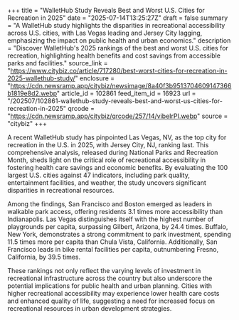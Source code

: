 +++
title = "WalletHub Study Reveals Best and Worst U.S. Cities for Recreation in 2025"
date = "2025-07-14T13:25:27Z"
draft = false
summary = "A WalletHub study highlights the disparities in recreational accessibility across U.S. cities, with Las Vegas leading and Jersey City lagging, emphasizing the impact on public health and urban economics."
description = "Discover WalletHub's 2025 rankings of the best and worst U.S. cities for recreation, highlighting health benefits and cost savings from accessible parks and facilities."
source_link = "https://www.citybiz.co/article/717280/best-worst-cities-for-recreation-in-2025-wallethub-study/"
enclosure = "https://cdn.newsramp.app/citybiz/newsimage/8a40f3b9513704609147366b1819e8d2.webp"
article_id = 102861
feed_item_id = 16923
url = "/202507/102861-wallethub-study-reveals-best-and-worst-us-cities-for-recreation-in-2025"
qrcode = "https://cdn.newsramp.app/citybiz/qrcode/257/14/vibeIrPI.webp"
source = "citybiz"
+++

<p>A recent WalletHub study has pinpointed Las Vegas, NV, as the top city for recreation in the U.S. in 2025, with Jersey City, NJ, ranking last. This comprehensive analysis, released during National Parks and Recreation Month, sheds light on the critical role of recreational accessibility in fostering health care savings and economic benefits. By evaluating the 100 largest U.S. cities against 47 indicators, including park quality, entertainment facilities, and weather, the study uncovers significant disparities in recreational resources.</p><p>Among the findings, San Francisco and Boston emerged as leaders in walkable park access, offering residents 3.1 times more accessibility than Indianapolis. Las Vegas distinguishes itself with the highest number of playgrounds per capita, surpassing Gilbert, Arizona, by 24.4 times. Buffalo, New York, demonstrates a strong commitment to park investment, spending 11.5 times more per capita than Chula Vista, California. Additionally, San Francisco leads in bike rental facilities per capita, outnumbering Fresno, California, by 39.5 times.</p><p>These rankings not only reflect the varying levels of investment in recreational infrastructure across the country but also underscore the potential implications for public health and urban planning. Cities with higher recreational accessibility may experience lower health care costs and enhanced quality of life, suggesting a need for increased focus on recreational resources in urban development strategies.</p>